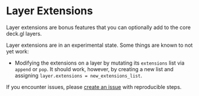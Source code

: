 # Layer Extensions

Layer extensions are bonus features that you can optionally add to the core deck.gl layers.

Layer extensions are in an experimental state. Some things are known to not yet work:

- Modifying the extensions on a layer by mutating its `extensions` list via `append` or `pop`. It should work, however, by creating a new list and assigning `layer.extensions = new_extensions_list`.

If you encounter issues, please [create an issue](https://github.com/developmentseed/lonboard/issues/new) with reproducible steps.
